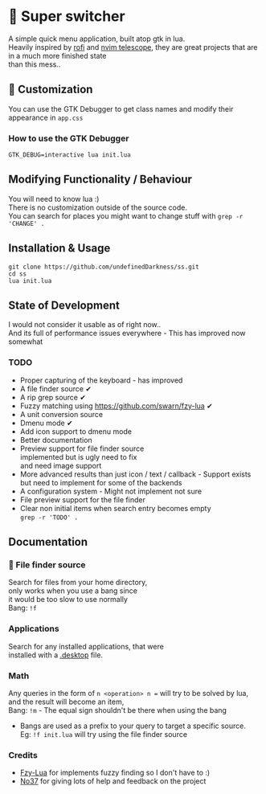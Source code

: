 #  🚀 Super switcher  
A simple quick menu application, built atop gtk in lua.  
Heavily inspired by [rofi](https://github.com/davatorium/rofi) and [nvim telescope](https://github.com/nvim-telescope/telescope.nvim), they are great projects that are in a much more finished state  
than this mess..  
  
## 🎨 Customization  
You can use the GTK Debugger to get class names and modify their appearance in `app.css`
  
### How to use the GTK Debugger  
```  
GTK_DEBUG=interactive lua init.lua  
```  
  
## Modifying Functionality / Behaviour
You will need to know lua :)   
There is no customization outside of the source code.  
You can search for places you might want to change stuff with `grep -r 'CHANGE' .`  
  
## Installation & Usage  
```  
git clone https://github.com/undefinedDarkness/ss.git  
cd ss  
lua init.lua  
```  
  
## State of Development  
I would not consider it usable as of right now..  
And its full of performance issues everywhere - This has improved now somewhat
  
### TODO  
- Proper capturing of the keyboard - has improved   
- A file finder source ✔  
- A rip grep source  ✔  
- Fuzzy matching using https://github.com/swarn/fzy-lua ✔  
- A unit conversion source  
- Dmenu mode  ✔   
- Add icon support to dmenu mode  
- Better documentation  
- Preview support for file finder source   
	implemented but is ugly need to fix   
	and need image support   
- More advanced results than just icon / text / callback  - Support exists but need to implement for some of the backends  
- A configuration system - Might not implement not sure 
- File preview support for the file finder  
- Clear non initial items when search entry becomes empty  
`grep -r 'TODO' .`  
  
## Documentation  
  
### 📂 File finder source  
Search for files from your home directory,  
only works when you use a bang since   
it would be too slow to use normally  
Bang: `!f`  
  
### Applications  
Search for any installed applications, that were   
installed with a [.desktop](https://wiki.archlinux.org/title/desktop_entries) file.  
  
### Math   
Any queries in the form of `n <operation> n =` will try to be solved by lua,  
and the result will become an item,  
Bang: `!m` - The equal sign shouldn't be there when using the bang  
  
* Bangs are used as a prefix to your query to target a specific source.  
Eg: `!f init.lua` will try using the file finder source  
  
### Credits  
- [Fzy-Lua](https://github.com/swarn/fzy-lua) for implements fuzzy finding so I don't have to :)  
- [No37](https://github.com/Nooo37) for giving lots of help and feedback on the project  

